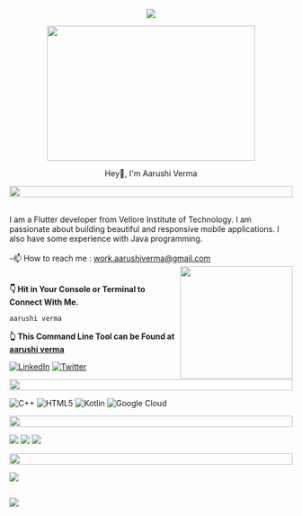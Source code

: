 <p align="center">
<img src="https://readme-typing-svg.herokuapp.com?font=Orbitron&size=40&color=%2379A500&height=67&duration=3000&center=true&lines=%F0%9F%85%B6%F0%9F%86%81%F0%9F%85%B4%F0%9F%85%B4%F0%9F%86%83%F0%9F%85%B8%F0%9F%85%BD%F0%9F%85%B6%F0%9F%86%82">
   
<!--🖼️ibuki-->
<p align="center">
<img src="https://media.tenor.com/MmTMEtRSIOUAAAAC/nijima-ibuki-d4dj-first-mix.gif" height="240" width="370">
   
<p align="center">Hey👋, I'm Aarushi Verma</p>

<!--📏LINE--><img src="https://i.imgur.com/dBaSKWF.gif" height="20" width="100%">
<br> I am a Flutter developer from Vellore Institute of Technology. I am passionate about building beautiful and responsive mobile applications. I also have some experience with Java programming.<br><br>-📫 How to reach me : work.aarushiverma@gmail.com
<img align='right' src="https://media.tenor.com/HKUc3og5OxAAAAAM/gato-cat.gif" width="200" height="200">
   
<br>
<b>👇 Hit in Your Console or Terminal to Connect With Me.</b>

```bash
aarushi verma
```
**👆 This Command Line Tool can be Found at [aarushi verma](https://github.com/aarushivermaaa)**

[![LinkedIn](https://img.shields.io/badge/LinkedIn-%230077B5.svg?logo=linkedin&logoColor=white)](https://www.linkedin.com/in/aarushi-verma-a72ba4226/) 
[![Twitter](https://img.shields.io/badge/Twitter-%231DA1F2.svg?logo=Twitter&logoColor=white)](https://twitter.com/aarushiaverma) 

<p align="center">
<img src="https://i.imgur.com/dBaSKWF.gif" height="20" width="100%">
     
![C++](https://img.shields.io/badge/c++-%2300599C.svg?style=for-the-badge&logo=c%2B%2B&logoColor=white) ![HTML5](https://img.shields.io/badge/html5-%23E34F26.svg?style=for-the-badge&logo=html5&logoColor=white) ![Kotlin](https://img.shields.io/badge/kotlin-%230095D5.svg?style=for-the-badge&logo=kotlin&logoColor=white) ![Google Cloud](https://img.shields.io/badge/Google%20Cloud-%234285F4.svg?style=for-the-badge&logo=google-cloud&logoColor=white)
   
<p align="center">
<img src="https://i.imgur.com/dBaSKWF.gif" height="20" width="100%">

  
![](http://github-profile-summary-cards.vercel.app/api/cards/profile-details?username=aarushivermaaa&theme=radical)
  ![](http://github-profile-summary-cards.vercel.app/api/cards/repos-per-language?username=aarushivermaaa&theme=moonlight)
 ![](http://github-profile-summary-cards.vercel.app/api/cards/most-commit-language?username=aarushivermaaa&theme=moonlight)
   
   
<p align="center">
<img src="https://i.imgur.com/dBaSKWF.gif" height="20" width="100%">
      
![](https://github-profile-trophy.vercel.app/?username=aarushivermaaa&theme=radical&no-frame=true&no-bg=false&margin-w=4)
  
##
![](https://komarev.com/ghpvc/?username=aarushivermaaa&color=blue) 


